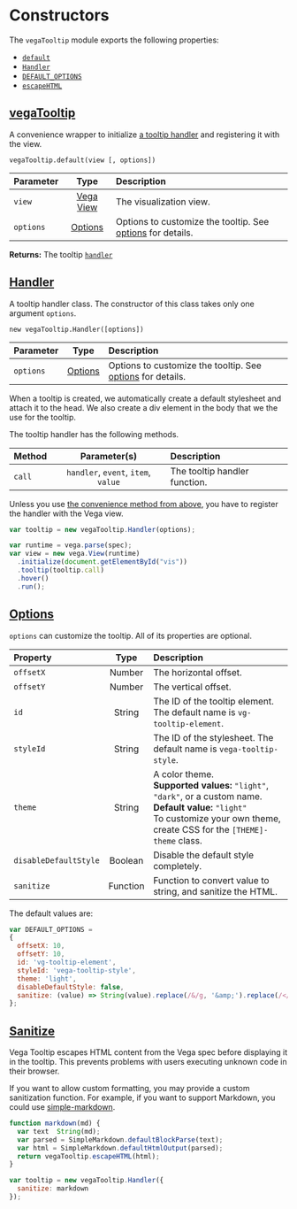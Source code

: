 # Constructors

The `vegaTooltip` module exports the following properties:

* [`default`](#tooltip)
* [`Handler`](#handler)
* [`DEFAULT_OPTIONS`](#options)
* [`escapeHTML`](#sanitize)

## [vegaTooltip](#tooltip)

A convenience wrapper to initialize [a tooltip handler](#handler) and registering it with the view.

`vegaTooltip.default(view [, options])`

| Parameter       | Type           | Description     |
| :-------------- |:--------------:| :-------------- |
| `view`          | [Vega View](vega.github.io/vega/docs/api/view) | The visualization view. |
| `options`       | [Options](#options) | Options to customize the tooltip. See [options](#options) for details. |

__Returns:__ The tooltip [`handler`](#handler)

## [Handler](#handler)

A tooltip handler class. The constructor of this class takes only one argument `options`.

`new vegaTooltip.Handler([options])`

| Parameter       | Type           | Description     |
| :-------------- |:--------------:| :-------------- |
| `options`       | [Options](#options) | Options to customize the tooltip. See [options](#options) for details. |

When a tooltip is created, we automatically create a default stylesheet and attach it to the head. We also create a div element in the body that we the use for the tooltip.

The tooltip handler has the following methods.

| Method          | Parameter(s)   | Description     |
| :-------------- |:--------------:| :-------------- |
| `call`          | `handler`, `event`, `item`, `value` | The tooltip handler function. |

Unless you use [the convenience method from above](#tooltip), you have to register the handler with the Vega view.

```js
var tooltip = new vegaTooltip.Handler(options);

var runtime = vega.parse(spec);
var view = new vega.View(runtime)
  .initialize(document.getElementById("vis"))
  .tooltip(tooltip.call)
  .hover()
  .run();
```

## [Options](#options)

`options` can customize the tooltip. All of its properties are optional.

| Property        | Type           | Description     |
| :-------------- |:--------------:| :-------------- |
| `offsetX`       | Number         | The horizontal offset. |
| `offsetY`       | Number         | The vertical offset. |
| `id`            | String         | The ID of the tooltip element. The default name is `vg-tooltip-element`. |
| `styleId`       | String         | The ID of the stylesheet. The default name is `vega-tooltip-style`. |
| `theme`         | String         | A color theme. <br>__Supported values:__ `"light"`, `"dark"`, or a custom name. <br>__Default value:__ `"light"` <br>To customize your own theme, create CSS for the `[THEME]-theme` class. |
| `disableDefaultStyle` | Boolean  | Disable the default style completely. |
| `sanitize` | Function | Function to convert value to string, and sanitize the HTML. |


The default values are:

```js
var DEFAULT_OPTIONS =
{
  offsetX: 10,
  offsetY: 10,
  id: 'vg-tooltip-element',
  styleId: 'vega-tooltip-style',
  theme: 'light',
  disableDefaultStyle: false,
  sanitize: (value) => String(value).replace(/&/g, '&amp;').replace(/</g, '&lt;')
};
```

## [Sanitize](#sanitize)

Vega Tooltip escapes HTML content from the Vega spec before displaying it in the tooltip. This prevents problems with users executing unknown code in their browser. 

If you want to allow custom formatting, you may provide a custom sanitization function. For example, if you want to support Markdown, you could use [simple-markdown](https://github.com/Khan/simple-markdown).

```js
function markdown(md) {
  var text  String(md);
  var parsed = SimpleMarkdown.defaultBlockParse(text);
  var html = SimpleMarkdown.defaultHtmlOutput(parsed);
  return vegaTooltip.escapeHTML(html);
}

var tooltip = new vegaTooltip.Handler({
  sanitize: markdown
});
```
